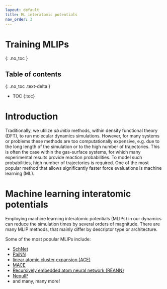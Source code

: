 ```yaml
---
layout: default
title: ML interatomic potentials
nav_order: 3
---
```


# Training MLIPs
{: .no_toc }

## Table of contents
{: .no_toc .text-delta }

- TOC
{:toc}

# Introduction
Traditionally, we utilize *ab initio* methods, within density functional theory (DFT), to run molecular dynamics simulations. However, for many systems or problems these methods are too computationally expensive, e.g. due to the long length of the simulation or to the high number of trajectories. This is often the case within the gas-surface systems, for which many experimental results provide reaction probabilities. To model such probabilities, high number of trajectories is required. One of the most popular method that allows significantly faster force evaluations is machine learning (ML).

# Machine learning interatomic potentials
Employing machine learning interatomic potentials (MLIPs) in our dynamics can reduce the simulation times by several orders of magnitude. There are many MLIP methods, that mainly differ by descriptor type or architecture.

Some of the most popular MLIPs include:
* [SchNet](https://github.com/atomistic-machine-learning/schnetpack/tree/master)
* [PaiNN](https://github.com/atomistic-machine-learning/schnetpack/tree/masters)
* [linear atomic cluster expansion (ACE)](https://github.com/ACEsuit/ACEpotentials.jl)
* [MACE](https://github.com/ACEsuit/mace/tree/main/mace)
* [Recursively embedded atom neural network (REANN)](https://github.com/zhangylch/REANN/tree/main)
* [NequIP](https://github.com/mir-group/nequip/tree/main)
* and many, many more!

